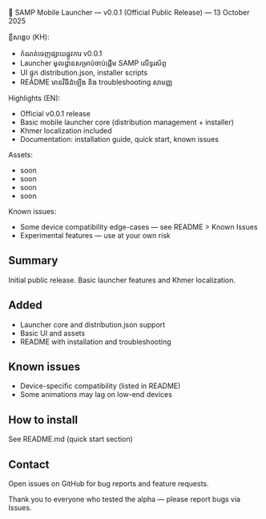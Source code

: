 📢 SAMP Mobile Launcher — v0.0.1 (Official Public Release) — 13 October 2025

ខ្លីសង្ខេប (KH):
- កំណត់ចេញផ្សាយផ្លូវការ v0.0.1
- Launcher មូលដ្ឋានសម្រាប់ចាប់ផ្តើម SAMP លើទូរស័ព្ទ
- UI ផ្ទុក distribution.json, installer scripts
- README មានវិធីដំឡើង និង troubleshooting សាមញ្ញ

Highlights (EN):
- Official v0.0.1 release
- Basic mobile launcher core (distribution management + installer)
- Khmer localization included
- Documentation: installation guide, quick start, known issues

Assets:
- soon
- soon
- soon
- soon

Known issues:
- Some device compatibility edge-cases — see README > Known Issues
- Experimental features — use at your own risk

## Summary
Initial public release. Basic launcher features and Khmer localization.

## Added
- Launcher core and distribution.json support
- Basic UI and assets
- README with installation and troubleshooting

## Known issues
- Device-specific compatibility (listed in README)
- Some animations may lag on low-end devices

## How to install
See README.md (quick start section)

## Contact
Open issues on GitHub for bug reports and feature requests.


Thank you to everyone who tested the alpha — please report bugs via Issues.
